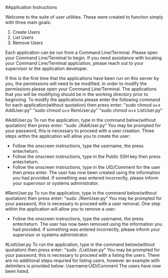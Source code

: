 #Application Instructions

Welcome to the suite of user utilities. These were created to function simply with three main goals:
1) Create Users
2) List Users
3) Remove Users

Each application can be run from a Command Line/Terminal. Please open your Command Line/Terminal to begin. If you need
assistance with locating your Command Line/Terminal applciation, please reach out to your supervisor or the application
developer. 

If this is the first time that the applications have been run on this server by you, the permissions will need to be 
modified. In order to modify the permissions please open your Command Line/Terminal. The applications that you will
be modifiying should be in the working directory prior to beginning. To modify the applications please enter the 
following command for each application(without quotation) then press enter:
"sudo chmod u+x AddUser.py"
"sudo chmod u+x RemUser.py"
"sudo chmod u+x ListUser.py"


#AddUser.py
To run the application, type in the command below(without quotation) then press enter:
"sudo ./AddUser.py"
You may be prompted for your password, this is necessary to proceed with a user creation. 
Three steps within the application will allow you to create the user:
  - Follow the onscreen instructions, type the username, the press enter/return.
  - Follow the onscreen instructions, type in the Public SSH key then press enter/return.
  - Follow the onscreen instructions, type in the UID/Comment for the user then press enter.
The user has now been created using the information you had provided. If something was entered incorrectly, please inform
your supervisor or systems administrator.

#RemUser.py
To run the application, type in the command below(without quotation) then press enter:
"sudo ./RemUser.py"
You may be prompted for your password, this is necessary to proceed with a user removal. 
One step within the application will allow you to remove a user:
  - Follow the onscreen instructions, type the username, the press enter/return.
The user has now been removed using the information you had provided. If something was entered incorrectly, please inform
your supervisor or systems administrator.

#ListUser.py
To run the application, type in the command below(without quotation) then press enter:
"sudo ./ListUser.py"
You may be prompted for your password, this is necessary to proceed with a listing the users. 
There are no additional steps requried for listing users, however an example with delimiters is provided below:
Username:UID/Comment
The users have now been listed.
